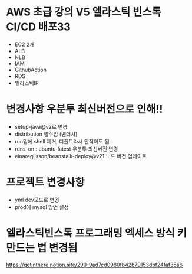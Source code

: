# AWS 초급 강의 V5 엘라스틱 빈스톡 CI/CD 배포33
- EC2 2개
- ALB
- NLB
- IAM
- GithubAction
- RDS
- 엘라스틱IP

# 변경사항 우분투 최신버전으로 인해!!
- setup-java@v2로 변경
- distribution 필수임 (벤더사)
- run밑에 shell 제거, 디폴트라서 안적어도 됨
- runs-on : ubuntu-latest 우분투 최신버전 변경
- einaregilsson/beanstalk-deploy@v21 노드 버전 업데이트

# 프로젝트 변경사항
- yml dev모드로 변경
- prod에 mysql 방언 설정

# 엘라스틱빈스톡 프로그래밍 엑세스 방식 키 만드는 법 변경됨
https://getinthere.notion.site/290-9ad7cd0980fb42b79153dbf24faf35a6